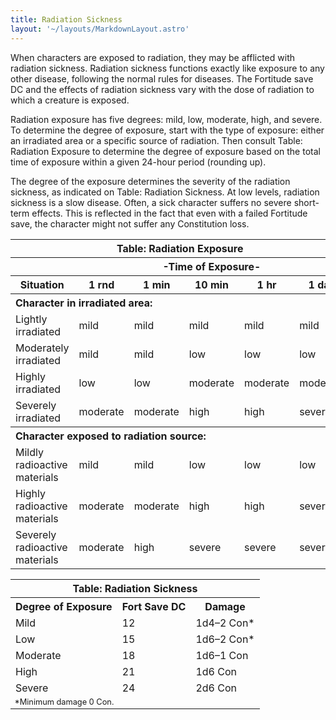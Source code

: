 ```yaml
---
title: Radiation Sickness
layout: '~/layouts/MarkdownLayout.astro'
---
```

When characters are exposed to radiation, they may be afflicted with radiation
sickness. Radiation sickness functions exactly like exposure to any other
disease, following the normal rules for diseases. The Fortitude save DC and
the effects of radiation sickness vary with the dose of radiation to which a
creature is exposed.

Radiation exposure has five degrees: mild, low, moderate, high, and severe. To
determine the degree of exposure, start with the type of exposure: either an
irradiated area or a specific source of radiation. Then consult Table:
Radiation Exposure to determine the degree of exposure based on the total time
of exposure within a given 24-hour period (rounding up).

The degree of the exposure determines the severity of the radiation sickness,
as indicated on Table: Radiation Sickness. At low levels, radiation sickness
is a slow disease. Often, a sick character suffers no severe short-term
effects. This is reflected in the fact that even with a failed Fortitude save,
the character might not suffer any Constitution loss.


<table> <tr> <th colspan="6"> Table: Radiation Exposure </th> </tr> <tr> <th> </th> <th colspan="5"> -Time of Exposure- </th> </tr> <tr> <th> Situation </th> <th> 1 rnd </th> <th> 1 min </th> <th> 10 min </th> <th> 1 hr </th> <th> 1 day </th> </tr> <tr> <th colspan="6" style="text-align: left"> Character in irradiated area: </th> </tr> <tr> <td> Lightly irradiated </td> <td> mild </td> <td> mild </td> <td> mild </td> <td> mild </td> <td> mild </td> </tr> <tr class="shaded"> <td> Moderately irradiated </td> <td> mild </td> <td> mild </td> <td> low </td> <td> low </td> <td> low </td> </tr> <tr> <td> Highly irradiated </td> <td> low </td> <td> low </td> <td> moderate </td> <td> moderate </td> <td> moderate </td> </tr> <tr class="shaded"> <td> Severely irradiated </td> <td> moderate </td> <td> moderate </td> <td> high </td> <td> high </td> <td> severe </td> </tr> <tr> <th colspan="6" style="text-align: left"> Character exposed to radiation source: </th> </tr> <tr> <td> Mildly radioactive materials </td> <td> mild </td> <td> mild </td> <td> low </td> <td> low </td> <td> low </td> </tr> <tr class="shaded"> <td> Highly radioactive materials </td> <td> moderate </td> <td> moderate </td> <td> high </td> <td> high </td> <td> severe </td> </tr> <tr> <td> Severely radioactive materials </td> <td> moderate </td> <td> high </td> <td> severe </td> <td> severe </td> <td> severe </td> </tr> </table>

 
<table> <tr> <th colspan="3"> Table: Radiation Sickness </th> </tr> <tr> <th> Degree of Exposure </th> <th> Fort Save DC </th> <th> Damage </th> </tr> <tr> <td> Mild </td> <td> 12 </td> <td> 1d4–2 Con* </td> </tr> <tr class="shaded"> <td> Low </td> <td> 15 </td> <td> 1d6–2 Con* </td> </tr> <tr> <td> Moderate </td> <td> 18 </td> <td> 1d6–1 Con </td> </tr> <tr class="shaded"> <td> High </td> <td> 21 </td> <td> 1d6 Con </td> </tr> <tr> <td> Severe </td> <td> 24 </td> <td> 2d6 Con </td> </tr> <tr class="shaded"> <td colspan="3" style="text-align: left; font-size: .8em"> *Minimum damage 0 Con. </td> </tr> </table>



